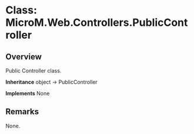 # Class: MicroM.Web.Controllers.PublicController
## Overview
Public Controller class.

**Inheritance**
object -> PublicController

**Implements**
None

## Remarks
None.

